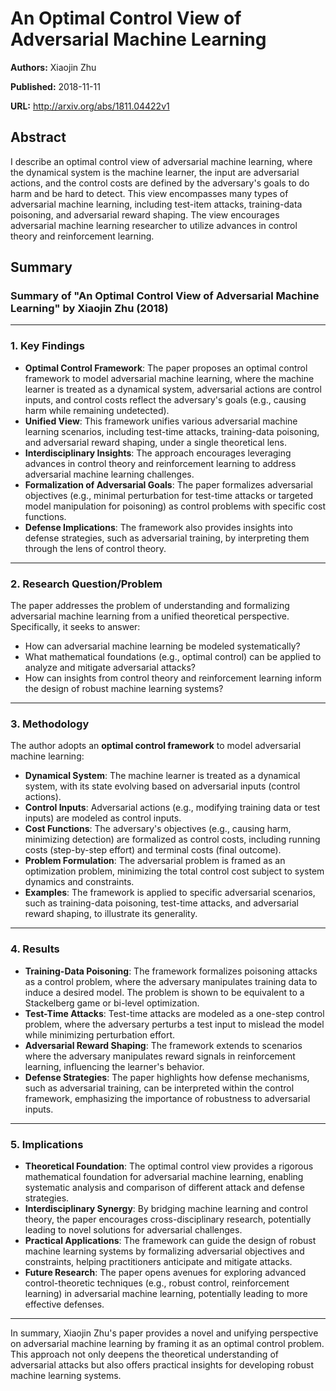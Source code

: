 # An Optimal Control View of Adversarial Machine Learning

**Authors:** Xiaojin Zhu

**Published:** 2018-11-11

**URL:** http://arxiv.org/abs/1811.04422v1

## Abstract

I describe an optimal control view of adversarial machine learning, where the
dynamical system is the machine learner, the input are adversarial actions, and
the control costs are defined by the adversary's goals to do harm and be hard
to detect. This view encompasses many types of adversarial machine learning,
including test-item attacks, training-data poisoning, and adversarial reward
shaping. The view encourages adversarial machine learning researcher to utilize
advances in control theory and reinforcement learning.

## Summary

### Summary of "An Optimal Control View of Adversarial Machine Learning" by Xiaojin Zhu (2018)

---

### 1. Key Findings
- **Optimal Control Framework**: The paper proposes an optimal control framework to model adversarial machine learning, where the machine learner is treated as a dynamical system, adversarial actions are control inputs, and control costs reflect the adversary's goals (e.g., causing harm while remaining undetected).
- **Unified View**: This framework unifies various adversarial machine learning scenarios, including test-time attacks, training-data poisoning, and adversarial reward shaping, under a single theoretical lens.
- **Interdisciplinary Insights**: The approach encourages leveraging advances in control theory and reinforcement learning to address adversarial machine learning challenges.
- **Formalization of Adversarial Goals**: The paper formalizes adversarial objectives (e.g., minimal perturbation for test-time attacks or targeted model manipulation for poisoning) as control problems with specific cost functions.
- **Defense Implications**: The framework also provides insights into defense strategies, such as adversarial training, by interpreting them through the lens of control theory.

---

### 2. Research Question/Problem
The paper addresses the problem of understanding and formalizing adversarial machine learning from a unified theoretical perspective. Specifically, it seeks to answer:
- How can adversarial machine learning be modeled systematically?
- What mathematical foundations (e.g., optimal control) can be applied to analyze and mitigate adversarial attacks?
- How can insights from control theory and reinforcement learning inform the design of robust machine learning systems?

---

### 3. Methodology
The author adopts an **optimal control framework** to model adversarial machine learning:
- **Dynamical System**: The machine learner is treated as a dynamical system, with its state evolving based on adversarial inputs (control actions).
- **Control Inputs**: Adversarial actions (e.g., modifying training data or test inputs) are modeled as control inputs.
- **Cost Functions**: The adversary's objectives (e.g., causing harm, minimizing detection) are formalized as control costs, including running costs (step-by-step effort) and terminal costs (final outcome).
- **Problem Formulation**: The adversarial problem is framed as an optimization problem, minimizing the total control cost subject to system dynamics and constraints.
- **Examples**: The framework is applied to specific adversarial scenarios, such as training-data poisoning, test-time attacks, and adversarial reward shaping, to illustrate its generality.

---

### 4. Results
- **Training-Data Poisoning**: The framework formalizes poisoning attacks as a control problem, where the adversary manipulates training data to induce a desired model. The problem is shown to be equivalent to a Stackelberg game or bi-level optimization.
- **Test-Time Attacks**: Test-time attacks are modeled as a one-step control problem, where the adversary perturbs a test input to mislead the model while minimizing perturbation effort.
- **Adversarial Reward Shaping**: The framework extends to scenarios where the adversary manipulates reward signals in reinforcement learning, influencing the learner's behavior.
- **Defense Strategies**: The paper highlights how defense mechanisms, such as adversarial training, can be interpreted within the control framework, emphasizing the importance of robustness to adversarial inputs.

---

### 5. Implications
- **Theoretical Foundation**: The optimal control view provides a rigorous mathematical foundation for adversarial machine learning, enabling systematic analysis and comparison of different attack and defense strategies.
- **Interdisciplinary Synergy**: By bridging machine learning and control theory, the paper encourages cross-disciplinary research, potentially leading to novel solutions for adversarial challenges.
- **Practical Applications**: The framework can guide the design of robust machine learning systems by formalizing adversarial objectives and constraints, helping practitioners anticipate and mitigate attacks.
- **Future Research**: The paper opens avenues for exploring advanced control-theoretic techniques (e.g., robust control, reinforcement learning) in adversarial machine learning, potentially leading to more effective defenses.

---

In summary, Xiaojin Zhu's paper provides a novel and unifying perspective on adversarial machine learning by framing it as an optimal control problem. This approach not only deepens the theoretical understanding of adversarial attacks but also offers practical insights for developing robust machine learning systems.

